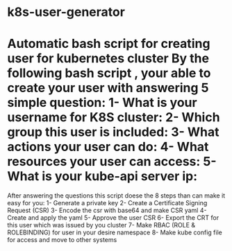 # k8s-user-generator
Automatic bash script for creating user for kubernetes cluster
By the following bash script , your able to create your user with answering 5 simple question:
1- What is your username for K8S cluster:
2- Which group this user is included: 
3- What actions your user can do:
4- What resources your user can access:
5- What is your kube-api server ip:
=========================================================================================
After answering the questions this script doese the 8 steps than can make it easy for you:
1- Generate a private key
2- Create a Certificate Signing Request (CSR)
3- Encode the csr with base64 and make CSR yaml
4- Create and apply the yaml
5- Approve the user CSR
6- Export the CRT for this user which was issued by you cluster
7- Make RBAC (ROLE & ROLEBINDING) for user in your desire namespace
8- Make kube config file for access and move to other systems 
